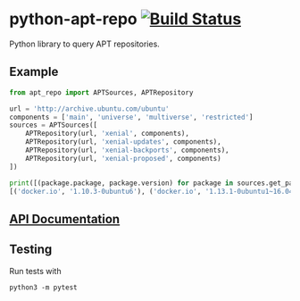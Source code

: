 # python-apt-repo [![Build Status](https://travis-ci.org/brennerm/python-apt-repo.svg?branch=master)](https://travis-ci.org/brennerm/python-apt-repo)
Python library to query APT repositories.

## Example

```python
from apt_repo import APTSources, APTRepository

url = 'http://archive.ubuntu.com/ubuntu'
components = ['main', 'universe', 'multiverse', 'restricted']
sources = APTSources([
    APTRepository(url, 'xenial', components),
    APTRepository(url, 'xenial-updates', components),
    APTRepository(url, 'xenial-backports', components),
    APTRepository(url, 'xenial-proposed', components)
])

print([(package.package, package.version) for package in sources.get_packages_by_name('docker.io')])
[('docker.io', '1.10.3-0ubuntu6'), ('docker.io', '1.13.1-0ubuntu1~16.04.2'), ('docker.io', '17.03.2-0ubuntu2~16.04.1')]
```

## [API Documentation](https://brennerm.github.io/python-apt-repo/apt_repo/)

## Testing

Run tests with
```
python3 -m pytest
```
